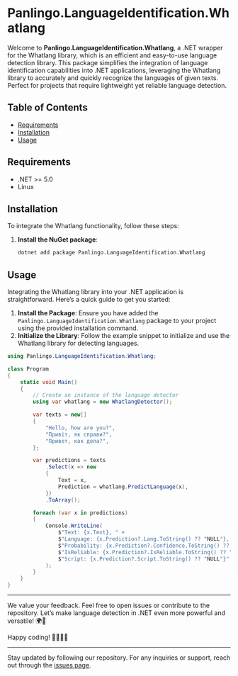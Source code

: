 ﻿# Panlingo.LanguageIdentification.Whatlang

Welcome to **Panlingo.LanguageIdentification.Whatlang**, a .NET wrapper for the Whatlang library, which is an efficient and easy-to-use language detection library. This package simplifies the integration of language identification capabilities into .NET applications, leveraging the Whatlang library to accurately and quickly recognize the languages of given texts. Perfect for projects that require lightweight yet reliable language detection.

## Table of Contents

- [Requirements](#requirements)
- [Installation](#installation)
- [Usage](#usage)

## Requirements

- .NET >= 5.0
- Linux

## Installation

To integrate the Whatlang functionality, follow these steps:

1. **Install the NuGet package**:

   ```sh
   dotnet add package Panlingo.LanguageIdentification.Whatlang
   ```

## Usage

Integrating the Whatlang library into your .NET application is straightforward. Here’s a quick guide to get you started:

1. **Install the Package**: Ensure you have added the `Panlingo.LanguageIdentification.Whatlang` package to your project using the provided installation command.
2. **Initialize the Library**: Follow the example snippet to initialize and use the Whatlang library for detecting languages.

```csharp
using Panlingo.LanguageIdentification.Whatlang;

class Program
{
    static void Main()
    {
        // Create an instance of the language detector
        using var whatlang = new WhatlangDetector();

        var texts = new[]
        {
            "Hello, how are you?",
            "Привіт, як справи?",
            "Привет, как дела?",
        };

        var predictions = texts
            .Select(x => new
            {
                Text = x,
                Prediction = whatlang.PredictLanguage(x),
            })
            .ToArray();

        foreach (var x in predictions)
        {
            Console.WriteLine(
                $"Text: {x.Text}, " +
                $"Language: {x.Prediction?.Lang.ToString() ?? "NULL"}, " +
                $"Probability: {x.Prediction?.Confidence.ToString() ?? "NULL"}, " +
                $"IsReliable: {x.Prediction?.IsReliable.ToString() ?? "NULL"}, " +
                $"Script: {x.Prediction?.Script.ToString() ?? "NULL"}"
            );
        }
    }
}
```

---

We value your feedback. Feel free to open issues or contribute to the repository. Let’s make language detection in .NET even more powerful and versatile! 🌍📝

Happy coding! 👩‍💻👨‍💻

---

Stay updated by following our repository. For any inquiries or support, reach out through the [issues page](https://github.com/gluschenko/language-identification/issues).
